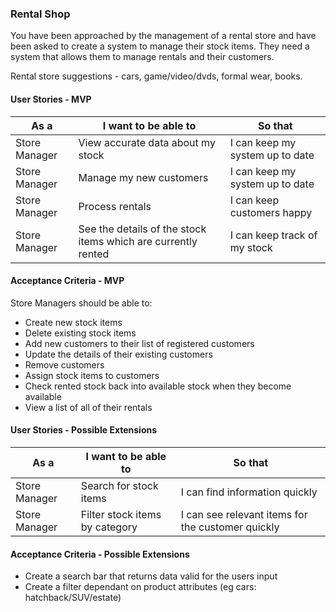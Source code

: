 ### Rental Shop

You have been approached by the management of a rental store and have been asked to create a system to manage their stock items.  They need a system that allows them to manage rentals and their customers.

Rental store suggestions - cars, game/video/dvds, formal wear, books.

#### User Stories - MVP

| As a  | I want to be able to  | So that |
|---|---|---|
| Store Manager | View accurate data about my stock | I can keep my system up to date |
| Store Manager | Manage my new customers | I can keep my system up to date |
| Store Manager | Process rentals| I can keep customers happy |
| Store Manager | See the details of the stock items which are currently rented | I can keep track of my stock |


#### Acceptance Criteria - MVP

Store Managers should be able to:
* Create new stock items
* Delete existing stock items
* Add new customers to their list of registered customers
* Update the details of their existing customers
* Remove customers
* Assign stock items to customers
* Check rented stock back into available stock when they become available
* View a list of all of their rentals

#### User Stories - Possible Extensions

| As a  | I want to be able to  | So that |
|---|---|---|
| Store Manager | Search for stock items | I can find information quickly |
| Store Manager | Filter stock items by category | I can see relevant items for the customer quickly |

#### Acceptance Criteria - Possible Extensions

* Create a search bar that returns data valid for the users input
* Create a filter dependant on product attributes (eg cars: hatchback/SUV/estate)
